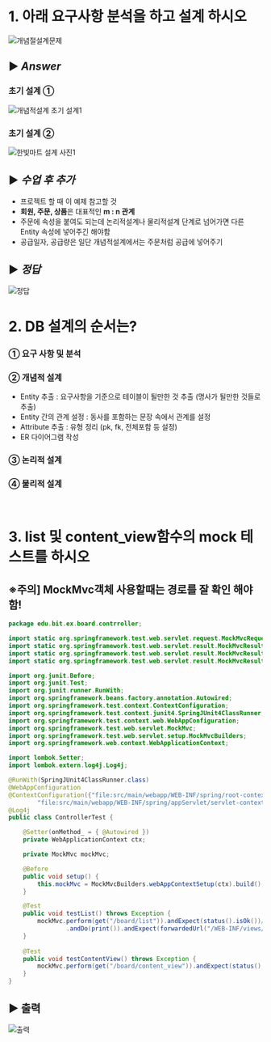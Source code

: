 # 1. 아래 요구사항 분석을 하고 설계 하시오
![개념절설계문제](https://user-images.githubusercontent.com/74290204/106716557-ef61bf00-6641-11eb-8b1d-8a6007d084bd.PNG)

## ▶ *Answer* 
### 초기 설계 ①
![개념적설계 초기 설계1](https://user-images.githubusercontent.com/74290204/106716695-17512280-6642-11eb-8489-71c42316b832.jpg)

### 초기 설계 ②
![한빛마트 설계 사진1](https://user-images.githubusercontent.com/74290204/106716805-38b20e80-6642-11eb-995b-aab2b44c4e5c.jpg)

## ▶ *수업 후 추가* 
- 프로젝트 할 때 이 예제 참고할 것 
- **회원, 주문, 상품**은 대표적인 **m : n 관계**
- 주문에 속성을 붙여도 되는데 논리적설계나 물리적설계 단계로 넘어가면 다른 Entity 속성에 넣어주긴 해야함 
- 공급일자, 공급량은 일단 개념적설계에서는 주문처럼 공급에 넣어주기

## ▶ *정답* 
![정답](https://user-images.githubusercontent.com/74290204/106849830-c3ecdc00-66f6-11eb-9d87-c59eb482f5a5.PNG)


# 2. DB 설계의 순서는?
### ① 요구 사항 및 분석 
### ② 개념적 설계
- Entity 추출 : 요구사항을 기준으로 테이블이 될만한 것 추출 (명사가 될만한 것들로 추출)
- Entity 간의 관계 설정 : 동사를 포함하는 문장 속에서 관계를 설정
- Attribute 추출 : 유형 정리 (pk, fk, 전체포함 등 설정)
- ER 다이어그램 작성 

### ③ 논리적 설계
### ④ 물리적 설계
<br>

# 3. list 및 content_view함수의 mock 테스트를 하시오

## ※주의] MockMvc객체 사용할때는 경로를 잘 확인 해야함!
```java
package edu.bit.ex.board.contrroller;

import static org.springframework.test.web.servlet.request.MockMvcRequestBuilders.get;
import static org.springframework.test.web.servlet.result.MockMvcResultHandlers.print;
import static org.springframework.test.web.servlet.result.MockMvcResultMatchers.forwardedUrl;
import static org.springframework.test.web.servlet.result.MockMvcResultMatchers.status;

import org.junit.Before;
import org.junit.Test;
import org.junit.runner.RunWith;
import org.springframework.beans.factory.annotation.Autowired;
import org.springframework.test.context.ContextConfiguration;
import org.springframework.test.context.junit4.SpringJUnit4ClassRunner;
import org.springframework.test.context.web.WebAppConfiguration;
import org.springframework.test.web.servlet.MockMvc;
import org.springframework.test.web.servlet.setup.MockMvcBuilders;
import org.springframework.web.context.WebApplicationContext;

import lombok.Setter;
import lombok.extern.log4j.Log4j;

@RunWith(SpringJUnit4ClassRunner.class)
@WebAppConfiguration 
@ContextConfiguration({"file:src/main/webapp/WEB-INF/spring/root-context.xml",
		"file:src/main/webapp/WEB-INF/spring/appServlet/servlet-context.xml" })
@Log4j
public class ControllerTest {

	@Setter(onMethod_ = { @Autowired })
	private WebApplicationContext ctx; 

	private MockMvc mockMvc;

	@Before
	public void setup() {
		this.mockMvc = MockMvcBuilders.webAppContextSetup(ctx).build();
	}

	@Test
	public void testList() throws Exception {
		mockMvc.perform(get("/board/list")).andExpect(status().isOk())// 응답 검증, 경로 잘 맞춰줘야함
				.andDo(print()).andExpect(forwardedUrl("/WEB-INF/views/list.jsp")); // view 경로
	}
	
	@Test
	public void testContentView() throws Exception {
		mockMvc.perform(get("/board/content_view")).andExpect(status().isOk()).andDo(print()).andExpect(forwardedUrl("/WEB-INF/views/content_view.jsp"));
	}
}
```

## ▶ 출력
![출력](https://user-images.githubusercontent.com/74290204/106719284-76646680-6645-11eb-8904-0507360e5baf.PNG)

